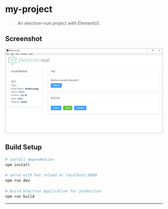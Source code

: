 # my-project

> An electron-vue project with ElementUI.

## Screenshot

![s](s/001.png)

## Build Setup

``` bash
# install dependencies
npm install

# serve with hot reload at localhost:9080
npm run dev

# build electron application for production
npm run build


```

---

